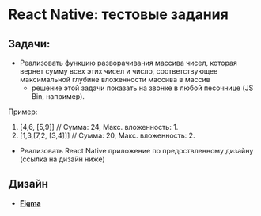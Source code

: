 # React Native: тестовые задания

## Задачи:

- Реализовать функцию разворачивания массива чисел, которая вернет сумму всех этих чисел и число, соответствующее максимальной глубине вложенности массива в массив 
    - решение этой задачи показать на звонке в любой песочнице (JS Bin, например).

Пример: 
  1. [4,6, [5,9]] // Сумма: 24, Макс. вложенность: 1.
  2. [1,3,[7,2, [3,4]]] // Сумма: 20, Макс. вложенность: 2.
  
- Реализовать React Native приложение по предоствленному дизайну (ссылка на дизайн ниже) 

## Дизайн

- [**Figma**](https://www.figma.com/file/3znMBzijtpM7NaKSs5FPvD/Test-App-Design?node-id=33%3A444&viewport=1450%2C1087%2C0.49045488238334656)
